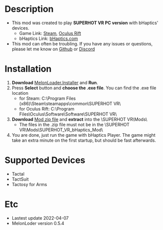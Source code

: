 ﻿# Description

- This mod was created to play **SUPERHOT VR PC version** with bHaptics' devices.
	- Game Link: [Steam](https://store.steampowered.com/app/617830/SUPERHOT_VR/), [Oculus Rift](https://www.oculus.com/experiences/rift/1012593518800648/)
	- bHaptics Link: [bHaptics.com](https://www.bhaptics.com)
- This mod can often be troubling. If you have any issues or questions, please let me know on [Github](https://github.com/SanghunK/bHapticsMods/issues) or [Discord](https://discord.com/channels/961561443331866664/961561443839410218)

# Installation
1. **Download** [MelonLoader.Installer](https://github.com/HerpDerpinstine/MelonLoader/releases/latest/download/MelonLoader.Installer.exe) and **Run**.
2. Press **Select** button and **choose the .exe file**. You can find the .exe file location
	- for Steam: C:\Program Files (x86)\Steam\steamapps\common\SUPERHOT VR\
	- for Oculus Rift: C:\Program Files\Oculus\Software\Software\SUPERHOT VR\
3. **Download** [Mod zip file](https://github.com/SanghunK/bHapticsMods/raw/master/SUPERHOT_VR/SUPERHOT_VR_bHaptics_Mod.zip) and **extract** into the \SUPERHOT VR\Mods\
	- The files in the .zip file must not be in the \SUPERHOT VR\Mods\SUPERHOT_VR_bHaptics_Mod\
4. You are done, just run the game with bHaptics Player. The game might take an extra minute on the first startup, but should be fast afterwards.

# Supported Devices
- Tactal
- TactSuit
- Tactosy for Arms

# Etc
- Lastest update 2022-04-07
- MelonLoder version 0.5.4
